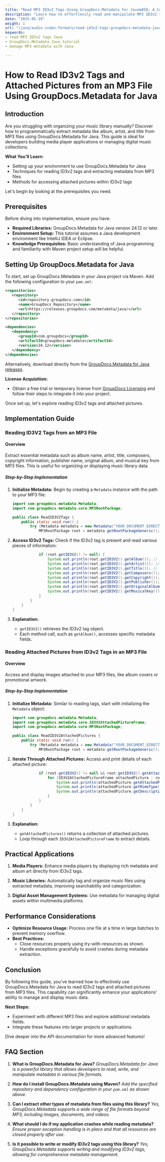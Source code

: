 ```yaml
---
title: "Read MP3 ID3v2 Tags Using GroupDocs.Metadata for Java&#58; A Comprehensive Guide"
description: "Learn how to effortlessly read and manipulate MP3 ID3v2 tags, including attached pictures, using GroupDocs.Metadata for Java. Perfect for developers building media players or managing digital music collections."
date: "2025-05-19"
weight: 1
url: "/java/audio-video-formats/read-id3v2-tags-groupdocs-metadata-java/"
keywords:
- read MP3 ID3v2 tags Java
- GroupDocs.Metadata Java tutorial
- manage MP3 metadata with Java

---
```



# How to Read ID3v2 Tags and Attached Pictures from an MP3 File Using GroupDocs.Metadata for Java

## Introduction

Are you struggling with organizing your music library manually? Discover how to programmatically extract metadata like album, artist, and title from MP3 files using GroupDocs.Metadata for Java. This guide is ideal for developers building media player applications or managing digital music collections.

**What You'll Learn:**
- Setting up your environment to use GroupDocs.Metadata for Java
- Techniques for reading ID3v2 tags and extracting metadata from MP3 files
- Methods for accessing attached pictures within ID3v2 tags

Let's begin by looking at the prerequisites you need.

## Prerequisites

Before diving into implementation, ensure you have:
- **Required Libraries:** GroupDocs.Metadata for Java version 24.12 or later.
- **Environment Setup:** This tutorial assumes a Java development environment like IntelliJ IDEA or Eclipse.
- **Knowledge Prerequisites:** Basic understanding of Java programming and familiarity with Maven project setup will be helpful.

## Setting Up GroupDocs.Metadata for Java

To start, set up GroupDocs.Metadata in your Java project via Maven. Add the following configuration to your `pom.xml`:

```xml
<repositories>
   <repository>
      <id>repository.groupdocs.com</id>
      <name>GroupDocs Repository</name>
      <url>https://releases.groupdocs.com/metadata/java/</url>
   </repository>
</repositories>

<dependencies>
   <dependency>
      <groupId>com.groupdocs</groupId>
      <artifactId>groupdocs-metadata</artifactId>
      <version>24.12</version>
   </dependency>
</dependencies>
```

Alternatively, download directly from the [GroupDocs.Metadata for Java releases](https://releases.groupdocs.com/metadata/java/).

**License Acquisition:**
- Obtain a free trial or temporary license from [GroupDocs Licensing](https://purchase.groupdocs.com/temporary-license) and follow their steps to integrate it into your project.

Once set up, let's explore reading ID3v2 tags and attached pictures.

## Implementation Guide

### Reading ID3V2 Tags from an MP3 File

#### Overview
Extract essential metadata such as album name, artist, title, composers, copyright information, publisher name, original album, and musical key from MP3 files. This is useful for organizing or displaying music library data.

##### Step-by-Step Implementation

1. **Initialize Metadata:**
   Begin by creating a `Metadata` instance with the path to your MP3 file:

   ```java
   import com.groupdocs.metadata.Metadata;
   import com.groupdocs.metadata.core.MP3RootPackage;

   public class ReadID3V2Tags {
       public static void run() {
           try (Metadata metadata = new Metadata("YOUR_DOCUMENT_DIRECTORY/MP3WithID3V2")) {
               MP3RootPackage root = metadata.getRootPackageGeneric();
   ```

2. **Access ID3v2 Tags:**
   Check if the ID3v2 tag is present and read various pieces of information:

   ```java
               if (root.getID3V2() != null) {
                   System.out.println(root.getID3V2().getAlbum()); // Album name
                   System.out.println(root.getID3V2().getArtist()); // Artist name
                   System.out.println(root.getID3V2().getTitle()); // Title of the song
                   System.out.println(root.getID3V2().getComposers()); // Composers
                   System.out.println(root.getID3V2().getCopyright()); // Copyright information
                   System.out.println(root.getID3V2().getPublisher()); // Publisher name
                   System.out.println(root.getID3V2().getOriginalAlbum()); // Original album name
                   System.out.println(root.getID3V2().getMusicalKey()); // Musical key of the song
               }
           }
       }
   }
   ```

3. **Explanation:**
   - `getID3V2()` retrieves the ID3v2 tag object.
   - Each method call, such as `getAlbum()`, accesses specific metadata fields.

### Reading Attached Pictures from ID3v2 Tags in an MP3 File

#### Overview
Access and display images attached to your MP3 files, like album covers or promotional artwork.

##### Step-by-Step Implementation

1. **Initialize Metadata:**
   Similar to reading tags, start with initializing the `Metadata` object:

   ```java
   import com.groupdocs.metadata.Metadata;
   import com.groupdocs.metadata.core.ID3V2AttachedPictureFrame;
   import com.groupdocs.metadata.core.MP3RootPackage;

   public class ReadID3V2AttachedPictures {
       public static void run() {
           try (Metadata metadata = new Metadata("YOUR_DOCUMENT_DIRECTORY/MP3WithID3V2")) {
               MP3RootPackage root = metadata.getRootPackageGeneric();
   ```

2. **Iterate Through Attached Pictures:**
   Access and print details of each attached picture:

   ```java
               if (root.getID3V2() != null && root.getID3V2().getAttachedPictures() != null) {
                   for (ID3V2AttachedPictureFrame attachedPicture : root.getID3V2().getAttachedPictures()) {
                       System.out.println(attachedPicture.getAttachedPictureType()); // Type of the attached picture
                       System.out.println(attachedPicture.getMimeType()); // MIME type of the image
                       System.out.println(attachedPicture.getDescription()); // Description of the picture
                   }
               }
           }
       }
   }
   ```

3. **Explanation:**
   - `getAttachedPictures()` returns a collection of attached pictures.
   - Loop through each `ID3V2AttachedPictureFrame` to extract details.

## Practical Applications

1. **Media Players:** Enhance media players by displaying rich metadata and album art directly from ID3v2 tags.

2. **Music Libraries:** Automatically tag and organize music files using extracted metadata, improving searchability and categorization.

3. **Digital Asset Management Systems:** Use metadata for managing digital assets within multimedia platforms.

## Performance Considerations

- **Optimize Resource Usage:** Process one file at a time in large batches to prevent memory overflow.
- **Best Practices:**
  - Close resources properly using try-with-resources as shown.
  - Handle exceptions gracefully to avoid crashes during metadata extraction.

## Conclusion

By following this guide, you've learned how to effectively use GroupDocs.Metadata for Java to read ID3v2 tags and attached pictures from MP3 files. This capability can significantly enhance your applications' ability to manage and display music data.

**Next Steps:**
- Experiment with different MP3 files and explore additional metadata fields.
- Integrate these features into larger projects or applications.

Dive deeper into the API documentation for more advanced features!

## FAQ Section

1. **What is GroupDocs.Metadata for Java?**
   *GroupDocs.Metadata for Java is a powerful library that allows developers to read, write, and manipulate metadata in various file formats.*

2. **How do I install GroupDocs.Metadata using Maven?**
   *Add the specified repository and dependency configuration in your `pom.xml` as shown above.*

3. **Can I extract other types of metadata from files using this library?**
   *Yes, GroupDocs.Metadata supports a wide range of file formats beyond MP3, including images, documents, and videos.*

4. **What should I do if my application crashes while reading metadata?**
   *Ensure proper exception handling is in place and that all resources are closed properly after use.*

5. **Is it possible to write or modify ID3v2 tags using this library?**
   *Yes, GroupDocs.Metadata supports writing and modifying ID3v2 tags, allowing for comprehensive metadata management.*
